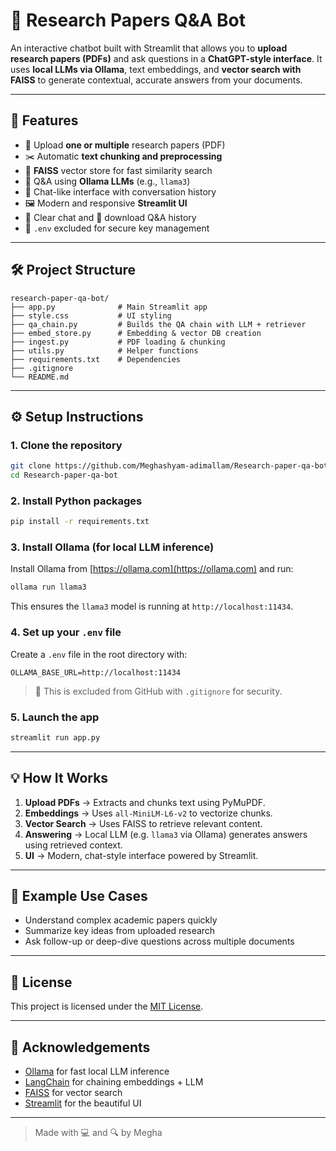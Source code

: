 # 📄 Research Papers Q&A Bot

An interactive chatbot built with Streamlit that allows you to **upload research papers (PDFs)** and ask questions in a **ChatGPT-style interface**. It uses **local LLMs via Ollama**, text embeddings, and **vector search with FAISS** to generate contextual, accurate answers from your documents.

---

## 🚀 Features

- 📁 Upload **one or multiple** research papers (PDF)
- ✂️ Automatic **text chunking and preprocessing**
- 🧠 **FAISS** vector store for fast similarity search
- 🤖 Q&A using **Ollama LLMs** (e.g., `llama3`)
- 💬 Chat-like interface with conversation history
- 🖼️ Modern and responsive **Streamlit UI**
- 🧹 Clear chat and 💾 download Q&A history
- 🔐 `.env` excluded for secure key management

---

## 🛠️ Project Structure

```
research-paper-qa-bot/
├── app.py              # Main Streamlit app
├── style.css           # UI styling
├── qa_chain.py         # Builds the QA chain with LLM + retriever
├── embed_store.py      # Embedding & vector DB creation
├── ingest.py           # PDF loading & chunking
├── utils.py            # Helper functions
├── requirements.txt    # Dependencies
├── .gitignore
└── README.md
```

---

## ⚙️ Setup Instructions

### 1. Clone the repository

```bash
git clone https://github.com/Meghashyam-adimallam/Research-paper-qa-bot.git
cd Research-paper-qa-bot
```

### 2. Install Python packages

```bash
pip install -r requirements.txt
```

### 3. Install Ollama (for local LLM inference)

Install Ollama from [https://ollama.com](https://ollama.com) and run:

```bash
ollama run llama3
```

This ensures the `llama3` model is running at `http://localhost:11434`.

### 4. Set up your `.env` file

Create a `.env` file in the root directory with:

```
OLLAMA_BASE_URL=http://localhost:11434
```

> 🔐 This is excluded from GitHub with `.gitignore` for security.

### 5. Launch the app

```bash
streamlit run app.py
```

---

## 💡 How It Works

1. **Upload PDFs** → Extracts and chunks text using PyMuPDF.
2. **Embeddings** → Uses `all-MiniLM-L6-v2` to vectorize chunks.
3. **Vector Search** → Uses FAISS to retrieve relevant content.
4. **Answering** → Local LLM (e.g. `llama3` via Ollama) generates answers using retrieved context.
5. **UI** → Modern, chat-style interface powered by Streamlit.

---

## 📎 Example Use Cases

* Understand complex academic papers quickly
* Summarize key ideas from uploaded research
* Ask follow-up or deep-dive questions across multiple documents

---

## 📄 License

This project is licensed under the [MIT License](LICENSE).

---

## 🙌 Acknowledgements

* [Ollama](https://ollama.com/) for fast local LLM inference
* [LangChain](https://www.langchain.com/) for chaining embeddings + LLM
* [FAISS](https://github.com/facebookresearch/faiss) for vector search
* [Streamlit](https://streamlit.io/) for the beautiful UI

---

> Made with 💻 and 🔍 by Megha
